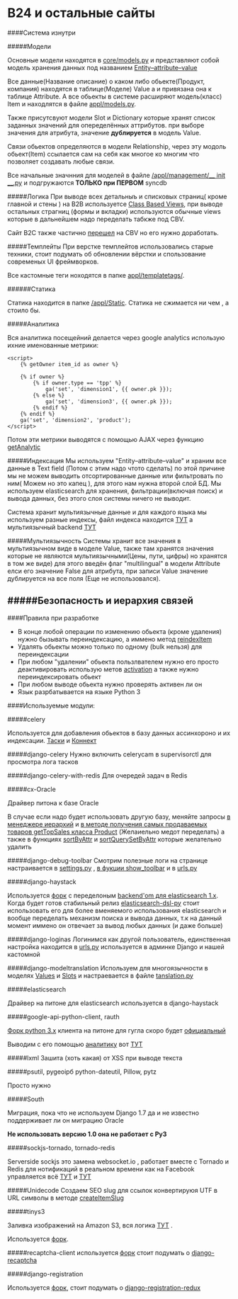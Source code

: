 B24 и остальные сайты
===

####Система изнутри

#####Модели 

Основные модели находятся в [core/models.py](https://github.com/migirov/tpp/blob/master/core/models.py)
и представляют собой модель хранения данных под названием [Entity–attribute–value](http://en.wikipedia.org/wiki/Entity%E2%80%93attribute%E2%80%93value_model)

Все данные(Название описание) о каком либо обьекте(Продукт, компания) находятся в таблице(Моделе) Value 
а и привязана она к таблице Attribute. А все обьекты в системе расширяют модель(класс) Item и находлятся в файле [appl/models.py](https://github.com/migirov/tpp/blob/master/appl/models.py). 

Также присутсвуют модели Slot и Dictionary которые хранят список заданных значений для опеределённых аттрибутов.
при выборе значения для атрибута, значение **дублируется** в модель Value.

Связи обьектов определяются в модели Relationship, через эту модоль обьект(Item) ссылается сам на себя как многое ко многим что позволяет создавать любые связи.

Все начальные значнния для моделей в файле [/appl/management/__ init __.py](https://github.com/migirov/tpp/blob/master/appl/management/__init__.py) и подгружаются **ТОЛЬКО при ПЕРВОМ** syncdb 

#####Логика
При выводе всех детальныъ и списковых страниц( кроме главной и стены ) на B2B используетсе [Class Based Views](https://github.com/migirov/tpp/blob/master/tppcenter/cbv.py), при выводе остальных страгниц (формы и вкладки) используются обычные views которые в дальнейшем надо переделать табкже под CBV.

Cайт B2C также частично [перешел](https://github.com/migirov/tpp/blob/master/centerpokupok/cbv.py) на CBV но его нужно доработать.


#####Темплейты
При верстке темплейтов использовались старые техники, стоит подумать об обновлении вёрстки и спользование современых UI фреймворков.

Все кастомные теги ноходятся в папке [appl/templatetags/](https://github.com/migirov/tpp/tree/master/appl/templatetags).

######Статика 

Статика находится в папке [/appl/Static](https://github.com/migirov/tpp/tree/master/appl/Static).
Статика не сжимается ни чем , а стоило бы.

#####Аналитика

Вся аналитика посещейний делается через google analytics использую ихние именованные метрики:

    <script>
        {% getOwner item_id as owner %}

        {% if owner %}
            {% if owner.type == 'tpp' %}
                ga('set', 'dimension1', {{ owner.pk }});
            {% else %}
                ga('set', 'dimension3', {{ owner.pk }});
            {% endif %}
        {% endif %}
        ga('set', 'dimension2', 'product');
    </script>

Потом эти метрики выводятся с помощью AJAX через функцию [getAnalytic](https://github.com/migirov/tpp/blob/master/appl/func.py#L489)

#####Индексация
Мы используем "Entity–attribute–value" и храним все данные в Text field (Потом с этим надо чтото сделать) по этой причине мы не можем выводить отсортированные данные или фильтровать по ним( Можем но это капец ), для этого нам нужна второй слой БД.
Мы используем elasticsearch для хранения, фильтрации(включая поиск) и вывода данных, без этого слоя системы ничего не выводит.

Система хранит мультиязычные данные и для каждого языка мы используем разные индексы, файл индекса находится [ТУТ](https://github.com/migirov/tpp/blob/master/appl/search_indexes.py) а мультиязычный backend [ТУТ](https://github.com/migirov/tpp/blob/master/tpp/backend.py)

#####Мультиязычность
Системы хранит все значения в мультиязычном виде в моделе Value, также там хранятся значения которые не являются мультиязычными(Цены, пути, цифры) но хранятся в том же виде) для этого введён флаг "multilingual" в модели Attribute елси его значение False для атрибута, при записи Value значение дублируется на все поля (Еще не использовался). 

#####Безопасность и иерархия связей
---

####Правила при разработке
 + В конце любой операции по изменению обьекта (кроме удаления) нужно бызывать переиндексацию, а иммено метод [reindexItem](https://github.com/migirov/tpp/blob/master/core/models.py#L425)
 + Удалять обьекты можно только по одному (bulk нельзя) для переиндексации
 + При любом "удалении" обьекта пользлвателем нужно его просто деактивировать использую метов [activation](https://github.com/migirov/tpp/blob/master/core/models.py#L410) а также нужно переиндексировать обьект
 + При любом выводе обьекта нужно проверять активен ли он
 + Язык разрбатывается на языке Python 3
 
####Используемые модули:

#####celery

Используется для добавления обьектов в базу данных ассинхороно и их индексации.
[Таски](https://github.com/migirov/tpp/blob/master/core/tasks.py) и [Коннект](https://github.com/migirov/tpp/blob/master/tpp/celery.py)

#####django-celery
Нужно включить celerycam в supervisorctl для просмотра лога тасков 

#####django-celery-with-redis
Для очередей задач в Redis

#####cx-Oracle

Драйвер питона к базе Oracle 

В случае если надо будет использовать другую базу, меняйте запросы [в менеджере иерархий](https://github.com/migirov/tpp/blob/master/core/hierarchy.py) и [в методе получения самых продаваемых товаров getTopSales класса Product](https://github.com/migirov/tpp/blob/master/appl/models.py#L418) (Желаиельно медот переделать)
а также в функциях [sortByAttr](https://github.com/migirov/tpp/blob/master/appl/func.py#L142) и [sortQuerySetByAttr](https://github.com/migirov/tpp/blob/master/appl/func.py#L168) которые желательно удалить

#####django-debug-toolbar
Смотрим полезные логи на странице настраивается в [settings.py](https://github.com/migirov/tpp/blob/master/tpp/settings.py) , [в фукции show_toolbar](https://github.com/migirov/tpp/blob/master/appl/func.py#L1349) и в [urls.py](https://github.com/migirov/tpp/blob/master/tppcenter/urls.py#L145)

#####django-haystack

Используется [форк](https://github.com/fatal10110/django-haystack) с переделоным [backend'om для elasticsearch 1.x](https://github.com/fatal10110/django-haystack/blob/master/haystack/backends/elasticsearch_backend.py). Когда будет готов стабильный релиз [elasticsearch-dsl-py](https://github.com/elasticsearch/elasticsearch-dsl-py) стоит использовать его для более вменяемого использования elasticsearch и вообще переделать механизм поиска и вывода данных, т.к на данный момент иммено он отвечает за вывод любых данных (и даже больше)


#####django-loginas
Логинимся как другой пользователь, единственная настройка находится в [urls.py](https://github.com/migirov/tpp/blob/master/tppcenter/urls.py#L57) используется в админке Django и нашей кастомной

#####django-modeltranslation 
Используем для многоязычности в моделях [Values](https://github.com/migirov/tpp/blob/master/core/models.py#L923) и [Slots](https://github.com/migirov/tpp/blob/master/core/models.py#L221)
и настраевается в файле [tanslation.py](https://github.com/migirov/tpp/blob/master/core/translation.py)


#####elasticsearch

Драйвер на питоне для elasticsearch используется в django-haystack

#####google-api-python-client, rauth

[Форк python 3.x](https://github.com/fatal10110/GoogleApiPython3x) клиента на питоне для гугла скоро будет [официальный](https://github.com/google/google-api-python-client)

Выводим с его помощью [аналитику](https://github.com/migirov/tpp/tree/master/appl/analytic) вот [ТУТ](https://github.com/migirov/tpp/blob/master/tppcenter/Analytic/views.py)

#####lxml
Зашита (хоть какая) от XSS при выводе текста

#####psutil, pygeoipб python-dateutil, Pillow, pytz

Просто нужно

#####South

Миграция, пока что не используем Django 1.7 да и не известно поддерживает ли он миграцию Oracle

**Не использовать версию 1.0 она не работает с Py3**

#####sockjs-tornado, tornado-redis

Serverside sockjs это замена websocket.io , работает вместе с Tornado и Redis для нотификаций в реальном времени как на Facebook управляется всё [ТУТ](https://github.com/migirov/tpp/blob/master/appl/realtime.py) и [ТУТ](https://github.com/migirov/tpp/blob/master/appl/management/commands/async_server.py)

#####Unidecode
Создаем SEO slug для ссылок конвертируюя UTF в URL символы в методе  [createItemSlug](https://github.com/migirov/tpp/blob/master/core/models.py#L697)


#####tinys3

Заливка изображений на Amazon S3, вся логика [ТУТ](https://github.com/migirov/tpp/blob/master/core/amazonMethods.py) .

Используется [форк](https://github.com/fatal10110/tinys3).

#####recaptcha-client
используется [форк](https://github.com/dave-gallagher/recaptcha-client-1.0.6-ssl-Python3) стоит подумать о [django-recaptcha](https://github.com/praekelt/django-recaptcha)

#####django-registration

Используется [форк](https://github.com/fatal10110/django-registration), стоит подумать о [django-registration-redux](https://github.com/macropin/django-registration)
